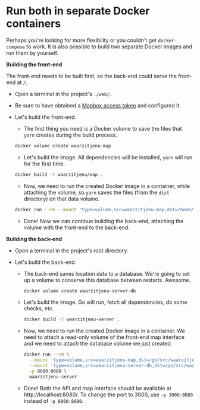 # Run both in separate Docker containers

Perhaps you're looking for more flexibility or you couldn't get `docker-compose` to work. It is also possible to build two separate Docker images and run them by yourself.

**Building the front-end**

The front-end needs to be built first, so the back-end could serve the front-end at `/`.

- Open a terminal in the project's `./web/`.

- Be sure to have obtained a [Mapbox access token](#obtaining-a-mapbox-access-token) and configured it.

- Let's build the front-end.

  - The first thing you need is a Docker volume to save the files that `yarn` creates during the build process.

  ```sh
  docker volume create waarzitjenu-map
  ```

  - Let's build the image. All dependencies will be installed, `yarn` will run for the first time.

  ```sh
  docker build -t waarzitjenu/map .
  ```

  - Now, we need to run the created Docker image in a container, while attaching the volume, so `yarn` saves the files (from the `dist` directory) on that data volume.

  ```sh
  docker run --rm --mount 'type=volume,src=waarzitjenu-map,dst=/home/node/waarzitjenu/map/dist' waarzitjenu/map
  ```

  - Done! Now we can continue building the back-end, attaching the volume with the front-end to the back-end.

**Building the back-end**

- Open a terminal in the project's root directory.

- Let's build the back-end.

  - The back-end saves location data to a database. We're going to set up a volume to conserve this database between restarts. Awesome.

    ```sh
    docker volume create waarzitjenu-server-db
    ```

  - Let's build the image. Go will run, fetch all dependencies, do some checks, etc.

    ```sh
    docker build -t waarzitjenu-server .
    ```

  - Now, we need to run the created Docker image in a container. We need to attach a read-only volume of the front-end map interface and we need to attach the database volume we just created.

    ```sh
    docker run --rm \
      --mount 'type=volume,src=waarzitjenu-map,dst=/go/src/waarzitjenu/server/web/dist,ro' \
      --mount 'type=volume,src=waarzitjenu-server-db,dst=/go/src/waarzitjenu/server/database/' \
      -p 8080:8080 \
      waarzitjenu-server
    ```

  - Done! Both the API and map interface should be available at http://localhost:8080/. To change the port to 3000, use `-p 3000:8080` instead of `-p 8080:8080`.
